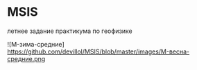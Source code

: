 # MSIS
летнее задание практикума по геофизике

![M-зима-средние] https://github.com/devillol/MSIS/blob/master/images/M-весна-средние.png
